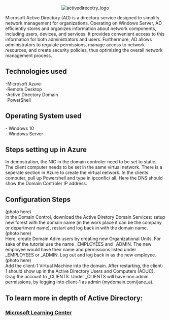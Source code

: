   <p align="center">
    <img src="https://github.com/user-attachments/assets/7c9a458b-d110-40bf-82dc-a50291d1bbc8" alt=activedirecotry_logo logo"/>

  
Microsoft Active Directory (AD) is a directory service designed to simplify network management for organizations. Operating on Windows Server, AD efficiently stores and organizes information about network components, including users, devices, and services. It provides convenient access to this information for both administrators and users. Furthermore, AD allows administrators to regulate permissions, manage access to network resources, and create security policies, thus optimizing the overall network management process. <br>

<h2>Technologies used</h2>
-Microsoft Azure <br>
-Remote Desktop <br>
-Active Directory Domain <br>
-PowerShell

<h2>Operating System used</h2>
- Windows 10 <br>
- Windows Server <br>

<h2>Steps setting up in Azure</h2>
In demostration, the NIC in the domain controler need to be set to static. The client computer needs to be set in the same virtual network. There is a seperate section in Azure to create the virtual network. In the clients computer, pull up Powershell and type in ipconfic/ all. Here the DNS should show the Domain Controler IP address. 

<h2>Configuration Steps</h2>
(photo here) <br>
In the Domain Control, download the Active Diretory Domain Services: setup new forest with the domain name (in the work place it can be the company or department name), restart and log back in with the domain name. <br>
(photo here) <br>
Here, create Domain Adim users by creating new Organizational Units. For sake of the tutorial use the name _EMPLOYEES and _ADMIN. The new employee would have their name and permissions listed under _EMPLOYEES or _ADMIN. Log out and log back in as the new employee. <br>
(photo here) <br>
Add the client-1 Virtual Machine into the domain. After restarting, the client-1 should show up in the Active Directory Users and Computers (ADUC). Drag the account to _CLIENTS. Under _CLIENTS will have non admin permissions, by logging into client-1 as admin (mydomain.com/jane_a). <br>

<h2>To learn more in depth of Active Directory:</h2>

### [Microsoft Learning Center](https://learn.microsoft.com/en-us/windows-server/identity/ad-ds/get-started/virtual-dc/active-directory-domain-services-overview)
